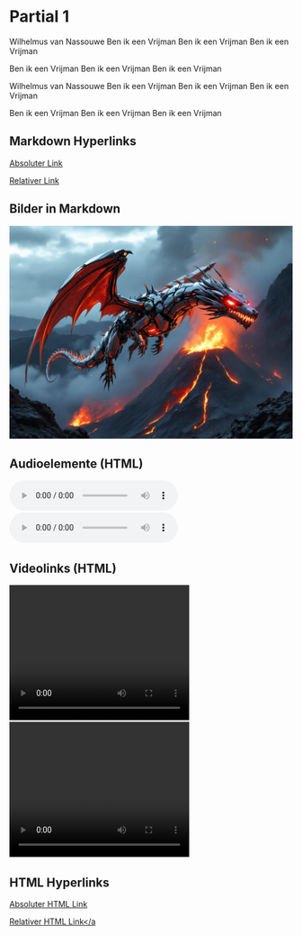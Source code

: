 # Partial 1

Wilhelmus van Nassouwe Ben ik een Vrijman Ben ik een Vrijman Ben ik een Vrijman

Ben ik een Vrijman Ben ik een Vrijman Ben ik een Vrijman

Wilhelmus van Nassouwe Ben ik een Vrijman Ben ik een Vrijman Ben ik een Vrijman

Ben ik een Vrijman Ben ik een Vrijman Ben ik een Vrijman


## Markdown Hyperlinks

[Absoluter Link](https://www.example.com)

[Relativer Link](./relative/path/to/file)

## Bilder in Markdown

![Relatives Bild](./dragon.jpg)

## Audioelemente (HTML)

<audio controls>
    <source src="https://www.example.com/audio.mp3" type="audio/mpeg">
</audio>

<audio controls>
    <source src="./relative/path/to/audio.mp3" type="audio/mpeg">
</audio>

## Videolinks (HTML)

<video width="320" height="240" controls>
    <source src="https://www.example.com/video.mp4" type="video/mp4">
</video>

<video width="320" height="240" controls>
    <source src="./relative/path/to/video.mp4" type="video/mp4">
</video>

## HTML Hyperlinks
<a href="https://www.example.com">Absoluter HTML Link</a>

<a href="./partial_2.md">Relativer HTML Link</a